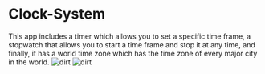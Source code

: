 # Clock-System
This app includes a timer which allows you to set a specific time frame, a stopwatch that allows you to start a time frame and stop it at any time, and finally, it has a world time zone which has the time zone of every major city in the world.
![dirt](https://user-images.githubusercontent.com/87811682/184037780-dec01ce8-b7ce-4998-96f5-260bd036bad6.jpg)
![dirt](https://user-images.githubusercontent.com/87811682/184037785-c64a0872-ecbc-4aad-92c9-c526b1bff380.jpg)
